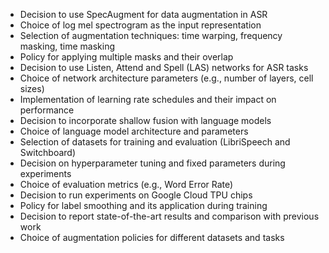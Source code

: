 - Decision to use SpecAugment for data augmentation in ASR
- Choice of log mel spectrogram as the input representation
- Selection of augmentation techniques: time warping, frequency masking, time masking
- Policy for applying multiple masks and their overlap
- Decision to use Listen, Attend and Spell (LAS) networks for ASR tasks
- Choice of network architecture parameters (e.g., number of layers, cell sizes)
- Implementation of learning rate schedules and their impact on performance
- Decision to incorporate shallow fusion with language models
- Choice of language model architecture and parameters
- Selection of datasets for training and evaluation (LibriSpeech and Switchboard)
- Decision on hyperparameter tuning and fixed parameters during experiments
- Choice of evaluation metrics (e.g., Word Error Rate)
- Decision to run experiments on Google Cloud TPU chips
- Policy for label smoothing and its application during training
- Decision to report state-of-the-art results and comparison with previous work
- Choice of augmentation policies for different datasets and tasks
